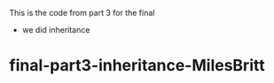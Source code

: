 This is the code from part 3 for the final

- we did inheritance


# final-part3-inheritance-MilesBritt

